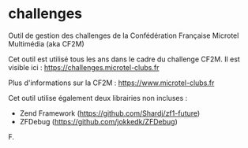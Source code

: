# challenges
Outil de gestion des challenges de la Confédération Française Microtel Multimédia (aka CF2M)

Cet outil est utilisé tous les ans dans le cadre du challenge CF2M.
Il est visible ici : https://challenges.microtel-clubs.fr

Plus d'informations sur la CF2M : https://www.microtel-clubs.fr

Cet outil utilise également deux librairies non incluses :
- Zend Framework (https://github.com/Shardj/zf1-future)
- ZFDebug (https://github.com/jokkedk/ZFDebug)

F.
